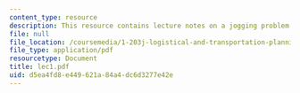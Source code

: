 ```yaml
---
content_type: resource
description: This resource contains lecture notes on a jogging problem.
file: null
file_location: /coursemedia/1-203j-logistical-and-transportation-planning-methods-fall-2006/d5ea4fd8e449621a84a4dc6d3277e42e_lec1.pdf
file_type: application/pdf
resourcetype: Document
title: lec1.pdf
uid: d5ea4fd8-e449-621a-84a4-dc6d3277e42e
---
```

